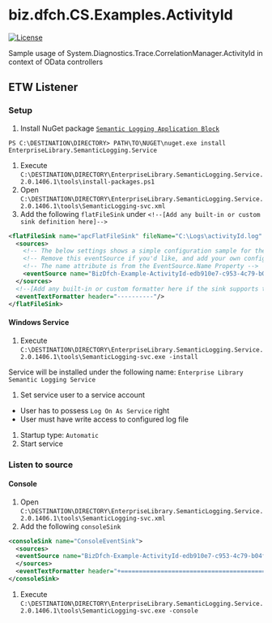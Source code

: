 # biz.dfch.CS.Examples.ActivityId
[![License](https://img.shields.io/badge/license-Apache%20License%202.0-blue.svg)](https://github.com/dfensgmbh/biz.dfch.CS.Examples.ActivityId/blob/master/LICENSE)

Sample usage of System.Diagnostics.Trace.CorrelationManager.ActivityId in context of OData controllers


## ETW Listener

### Setup

1. Install NuGet package [`Semantic Logging Application Block`](https://www.nuget.org/packages/EnterpriseLibrary.SemanticLogging.Service/) 
  
  `PS C:\DESTINATION\DIRECTORY> PATH\TO\NUGET\nuget.exe install EnterpriseLibrary.SemanticLogging.Service`

1. Execute `C:\DESTINATION\DIRECTORY\EnterpriseLibrary.SemanticLogging.Service.2.0.1406.1\tools\install-packages.ps1`
1. Open `C:\DESTINATION\DIRECTORY\EnterpriseLibrary.SemanticLogging.Service.2.0.1406.1\tools\SemanticLogging-svc.xml`
1. Add the following `flatFileSink` under `<!--[Add any built-in or custom sink definition here]-->`

```xml
<flatFileSink name="apcFlatFileSink" fileName="C:\Logs\activityId.log" >
  <sources>
	<!-- The below settings shows a simple configuration sample for the buit-in non-transient fault tracing -->
	<!-- Remove this eventSource if you'd like, and add your own configuration according to the documentation -->
	<!-- The name attribute is from the EventSource.Name Property -->
	<eventSource name="BizDfch-Example-ActivityId-edb910e7-c953-4c79-b04f-15efa5400456" level="LogAlways" matchAnyKeyword="4294967295" />
  </sources>
  <!--[Add any built-in or custom formatter here if the sink supports text formatters]-->
  <eventTextFormatter header="----------"/>
</flatFileSink>
```

#### Windows Service

1. Execute `C:\DESTINATION\DIRECTORY\EnterpriseLibrary.SemanticLogging.Service.2.0.1406.1\tools\SemanticLogging-svc.exe -install`

  Service will be installed under the following name: `Enterprise Library Semantic Logging Service`

1. Set service user to a service account
  * User has to possess `Log On As Service` right
  * User must have write access to configured log file

1. Startup type: `Automatic`
1. Start service

### Listen to source

#### Console

1. Open `C:\DESTINATION\DIRECTORY\EnterpriseLibrary.SemanticLogging.Service.2.0.1406.1\tools\SemanticLogging-svc.xml`
1. Add the following `consoleSink`
  ```xml
  <consoleSink name="ConsoleEventSink">
    <sources>
  	<eventSource name="BizDfch-Example-ActivityId-edb910e7-c953-4c79-b04f-15efa5400456" level="LogAlways" matchAnyKeyword="4294967295" />
    </sources>
    <eventTextFormatter header="+=========================================+"/>
  </consoleSink>
  ```

1. Execute `C:\DESTINATION\DIRECTORY\EnterpriseLibrary.SemanticLogging.Service.2.0.1406.1\tools\SemanticLogging-svc.exe -console`
